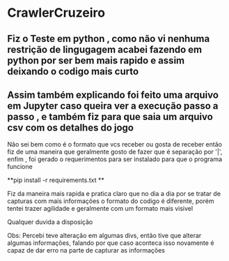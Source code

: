 # CrawlerCruzeiro

## Fiz o Teste em python , como não vi nenhuma restrição de lingugagem acabei fazendo em python por ser bem mais rapido e assim deixando o codigo mais curto 

## Assim também explicando foi feito uma arquivo em Jupyter caso queira ver a execução passo a passo , e também fiz para que saia um arquivo csv com os detalhes do jogo

Não sei bem como é o formato que vcs receber ou gosta de receber então fiz de uma maneira que geralmente gosto de fazer que é separação por '|',
enfim , foi gerado o requerimentos para ser instalado para que o programa funcione 

 **pip install -r requirements.txt **
 
Fiz da maneira mais rapida e pratica claro que no dia a dia por se tratar de capturas com mais informações o formato do codigo é diferente,
porém tentei trazer agilidade e geralmente com um formato mais visivel

Qualquer duvida a disposição

Obs: Percebi teve alteração em algumas divs, então tive que alterar algumas informações, falando por que caso aconteca isso novamente é capaz de dar erro na parte de capturar as informações

